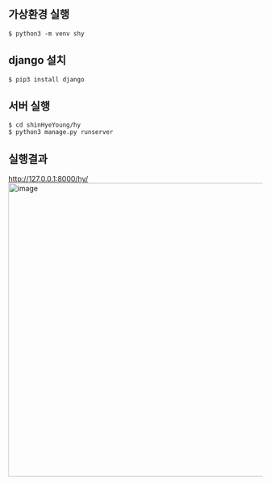 ## 가상환경 실행
```
$ python3 -m venv shy
```
## django 설치
```
$ pip3 install django
```
## 서버 실행
```
$ cd shinHyeYoung/hy
$ python3 manage.py runserver
```









## 실행결과
http://127.0.0.1:8000/hy/
<img width="582" alt="image" src="https://user-images.githubusercontent.com/46226445/174746195-75c46872-01f6-43af-bd0b-85071565492b.png">
